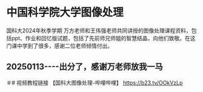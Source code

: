 # 中国科学院大学图像处理
国科大2024年秋季学期 万方老师和王伟强老师共同讲授的图像处理课程资料，包括ppt、作业和回忆版试题，包括了先前师兄师姐的智慧结晶，向他们致敬。在这门课中学到了很多，感谢二位老师倾情付出。
## 20250113----出分了，感谢万老师放我一马  
＃# 视频教程链接
【国科大图像处理-哔哩哔哩】 https://b23.tv/OOkVzLp
